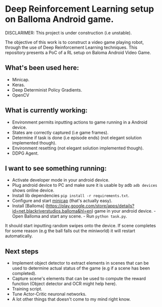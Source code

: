 # Deep Reinforcement Learning setup on Balloma Android game.

DISCLARIMER: This project is under construction (i.e unstable).

The objective of this work is to construct a video game playing robot, through
the use of Deep Reinforcement Learning techniques. This repository presents
a PoC of a RL setup on Baloma Android Video Game.

## What's been used here:

   - Minicap.
   - Keras.
   - Deep Determinist Policy Gradients.
   - OpenCV

## What is currently working:

   - Environment permits inputting actions to game running in a Android device.
   - States are correctly captured (i.e game frames).
   - Determine if task is done (i.e episode ends) (not elegant solution implemented though).
   - Environment resetting (not elegant solution implemented though).
   - DDPG Agent.

## I want to see something running:
   - Activate developer mode in your android device.
   - Plug android device to PC and make sure it is usable by adb `adb devices` shows online device.
   - Install lib dependencies `pip install -r requirements.txt`.
   - Configure and start [minicap](https://github.com/openstf/minicap#usage) (that's actually easy).
   - Install [Balloma] (https://play.google.com/store/apps/details?id=net.blackriverstudios.balloma&hl=en) game in your android device.
    - Open Balloma and start any scene.
    - Run `python task.py`.

   It should start inputting random swipes onto the device. If scene completes for some reason (e.g the ball falls out the miniworld) it will restart automatically.

## Next steps

   - Implement object detector to extract elements in scenes that can be used to determine actual status of the game (e.g if a scene has been completed).
   - Capture scene's elements that can be used to compute the reward function (Object detector and OCR might help here).
   - Training script.
   - Tune Actor-Critic neuronal networks.
   - A lot other things that doesn't come to my mind right know.
